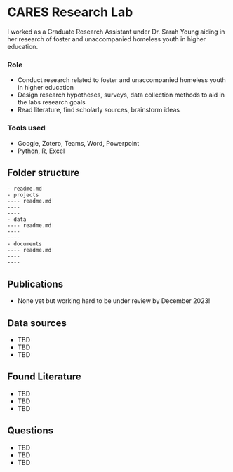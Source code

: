 # CARES Research Lab

I worked as a Graduate Research Assistant under Dr. Sarah Young aiding in her research of foster and unaccompanied homeless youth in higher education.

### __Role__    
* Conduct research related to foster and unaccompanied homeless youth in higher education  
* Design research hypotheses, surveys, data collection methods to aid in the labs research goals
* Read literature, find scholarly sources, brainstorm ideas

### __Tools used__     
* Google, Zotero, Teams, Word, Powerpoint  
* Python, R, Excel  

## Folder structure

```
- readme.md
- projects
---- readme.md
---- 
---- 
- data
---- readme.md
---- 
---- 
- documents
---- readme.md
---- 
---- 
```

## Publications

* None yet but working hard to be under review by December 2023!     
   

## Data sources

* TBD     
* TBD     
* TBD     

## Found Literature

* TBD     
* TBD     
* TBD     

## Questions

* TBD     
* TBD     
* TBD     

